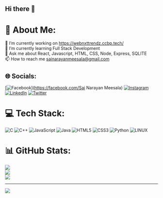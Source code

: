 ## Hi there 👋

<!--
**sai2290/sai2290** is a ✨ _special_ ✨ repository because its `README.md` (this file) appears on your GitHub profile.

Here are some ideas to get you started:

- 🔭 I’m currently working on ...
- 🌱 I’m currently learning ...
- 👯 I’m looking to collaborate on ...
- 🤔 I’m looking for help with ...
- 💬 Ask me about ...
- 📫 How to reach me: ...
- 😄 Pronouns: ...
- ⚡ Fun fact: ...
-->

# 💫 About Me:
🔭 I’m currently working on https://webnxttrendz.ccbp.tech/<br>🌱 I’m currently learning Full Stack Development<br>💬 Ask me about  React, Javascript, HTML, CSS, Node, Express, SQLITE<br>📫 How to reach me sainarayanmeesala@gmail.com


## 🌐 Socials:
[![Facebook](https://img.shields.io/badge/Facebook-%231877F2.svg?logo=Facebook&logoColor=white)](https://facebook.com/Sai Narayan Meesala) [![Instagram](https://img.shields.io/badge/Instagram-%23E4405F.svg?logo=Instagram&logoColor=white)](https://instagram.com/sainarayan_netha) [![LinkedIn](https://img.shields.io/badge/LinkedIn-%230077B5.svg?logo=linkedin&logoColor=white)](https://linkedin.com/in/www.linkedin.com/in/sainarayan-meesala-36180622b) [![Twitter](https://img.shields.io/badge/Twitter-%231DA1F2.svg?logo=Twitter&logoColor=white)](https://twitter.com/Sainarayan2290) 

# 💻 Tech Stack:
![C](https://img.shields.io/badge/c-%2300599C.svg?style=for-the-badge&logo=c&logoColor=white) ![C++](https://img.shields.io/badge/c++-%2300599C.svg?style=for-the-badge&logo=c%2B%2B&logoColor=white) ![JavaScript](https://img.shields.io/badge/javascript-%23323330.svg?style=for-the-badge&logo=javascript&logoColor=%23F7DF1E) ![Java](https://img.shields.io/badge/java-%23ED8B00.svg?style=for-the-badge&logo=openjdk&logoColor=white) ![HTML5](https://img.shields.io/badge/html5-%23E34F26.svg?style=for-the-badge&logo=html5&logoColor=white) ![CSS3](https://img.shields.io/badge/css3-%231572B6.svg?style=for-the-badge&logo=css3&logoColor=white) ![Python](https://img.shields.io/badge/python-3670A0?style=for-the-badge&logo=python&logoColor=ffdd54) ![LINUX](https://img.shields.io/badge/Linux-FCC624?style=for-the-badge&logo=linux&logoColor=black)
# 📊 GitHub Stats:
![](https://github-readme-stats.vercel.app/api?username=sai2290&theme=default&hide_border=false&include_all_commits=true&count_private=true)<br/>
![](https://github-readme-streak-stats.herokuapp.com/?user=sai2290&theme=default&hide_border=false)<br/>
![](https://github-readme-stats.vercel.app/api/top-langs/?username=sai2290&theme=default&hide_border=false&include_all_commits=true&count_private=true&layout=compact)

---
[![](https://visitcount.itsvg.in/api?id=sai2290&icon=0&color=0)](https://visitcount.itsvg.in)

<!-- Proudly created with GPRM ( https://gprm.itsvg.in ) -->
